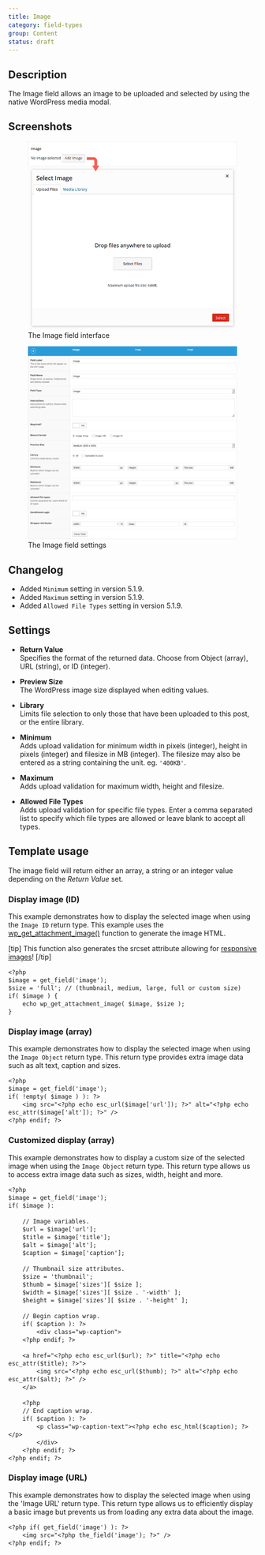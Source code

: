 ```yaml
---
title: Image
category: field-types
group: Content
status: draft
---
```


## Description
The Image field allows an image to be uploaded and selected by using the native WordPress media modal.

## Screenshots
<div class="gallery">
	<figure>
		<a href="https://raw.githubusercontent.com/AdvancedCustomFields/docs/master/assets/acf-image-field-interface.jpg">
			<img src="https://raw.githubusercontent.com/AdvancedCustomFields/docs/master/assets/acf-image-field-interface.jpg" alt="An image field that allows you to select an image to upload to your media" />
		</a>
		<figcaption>The Image field interface</figcaption>
	</figure>
	<figure>
		<a href="https://raw.githubusercontent.com/AdvancedCustomFields/docs/master/assets/acf-image-field-settings.png">
			<img src="https://raw.githubusercontent.com/AdvancedCustomFields/docs/master/assets/acf-image-field-settings.png" alt="List of field settings shown when setting up an Image field" />
		</a>
		<figcaption>The Image field settings</figcaption>
	</figure>
</div>

## Changelog
- Added `Minimum` setting in version 5.1.9.
- Added `Maximum` setting in version 5.1.9.
- Added `Allowed File Types` setting in version 5.1.9.

## Settings
- **Return Value**  
  Specifies the format of the returned data. Choose from Object (array), URL (string), or ID (integer).
  
- **Preview Size**  
  The WordPress image size displayed when editing values.
  
- **Library**  
  Limits file selection to only those that have been uploaded to this post, or the entire library.
  
- **Minimum**  
  Adds upload validation for minimum width in pixels (integer), height in pixels (integer) and filesize in MB (integer). The filesize may also be entered as a string containing the unit. eg. `'400KB'`.
  
- **Maximum**  
  Adds upload validation for maximum width, height and filesize.
  
- **Allowed File Types**  
  Adds upload validation for specific file types. Enter a comma separated list to specify which file types are allowed or leave blank to accept all types.

## Template usage  
The image field will return either an array, a string or an integer value depending on the *Return Value* set.

### Display image (ID)
This example demonstrates how to display the selected image when using the `Image ID` return type. This example uses the [wp_get_attachment_image()](https://developer.wordpress.org/reference/functions/wp_get_attachment_image/) function to generate the image HTML.

[tip]
This function also generates the srcset attribute allowing for [responsive images](https://make.wordpress.org/core/2015/11/10/responsive-images-in-wordpress-4-4/)!
[/tip]

```
<?php 
$image = get_field('image');
$size = 'full'; // (thumbnail, medium, large, full or custom size)
if( $image ) {
	echo wp_get_attachment_image( $image, $size );
}
```

### Display image (array)
This example demonstrates how to display the selected image when using the `Image Object` return type. This return type provides extra image data such as alt text, caption and sizes.
```
<?php 
$image = get_field('image');
if( !empty( $image ) ): ?>
	<img src="<?php echo esc_url($image['url']); ?>" alt="<?php echo esc_attr($image['alt']); ?>" />
<?php endif; ?>
```

### Customized display (array)
This example demonstrates how to display a custom size of the selected image when using the `Image Object` return type. This return type allows us to access extra image data such as sizes, width, height and more.

```
<?php
$image = get_field('image');
if( $image ):
	
	// Image variables.
	$url = $image['url'];
	$title = $image['title'];
	$alt = $image['alt'];
	$caption = $image['caption'];

	// Thumbnail size attributes.
	$size = 'thumbnail';
	$thumb = $image['sizes'][ $size ];
	$width = $image['sizes'][ $size . '-width' ];
	$height = $image['sizes'][ $size . '-height' ];
	
	// Begin caption wrap.
	if( $caption ): ?>
		<div class="wp-caption">
	<?php endif; ?>

	<a href="<?php echo esc_url($url); ?>" title="<?php echo esc_attr($title); ?>">
		<img src="<?php echo esc_url($thumb); ?>" alt="<?php echo esc_attr($alt); ?>" />
	</a>
	
	<?php 
	// End caption wrap.
	if( $caption ): ?>
		<p class="wp-caption-text"><?php echo esc_html($caption); ?></p>
		</div>
	<?php endif; ?>
<?php endif; ?>
```

### Display image (URL)
This example demonstrates how to display the selected image when using the 'Image URL' return type. This return type allows us to efficiently display a basic image but prevents us from loading any extra data about the image.
```
<?php if( get_field('image') ): ?>
	<img src="<?php the_field('image'); ?>" />
<?php endif; ?>
```
